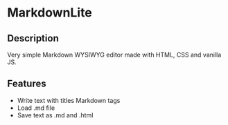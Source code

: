 # MarkdownLite

## Description
Very simple Markdown WYSIWYG editor made with HTML, CSS and vanilla JS.

## Features

- Write text with titles Markdown tags
- Load .md file
- Save text as .md and .html
